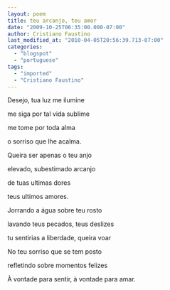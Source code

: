 ```yaml
---
layout: poem
title: teu arcanjo, teu amor
date: "2009-10-25T06:35:00.000-07:00"
author: Cristiano Faustino
last_modified_at: "2010-04-05T20:56:39.713-07:00"
categories:
  - "blogspot"
  - "portuguese"
tags:
  - "imported"
  - "Cristiano Faustino"
---
```


Desejo, tua luz me ilumine

me siga por tal vida sublime

me tome por toda alma

o sorriso que lhe acalma.

Queira ser apenas o teu anjo

elevado, subestimado arcanjo

de tuas ultimas dores

teus ultimos amores.

Jorrando a água sobre teu rosto      

lavando teus pecados, teus deslizes

tu sentirias a liberdade, queira voar

No teu sorriso que se tem posto

refletindo sobre momentos felizes

À vontade para sentir, à vontade para amar.